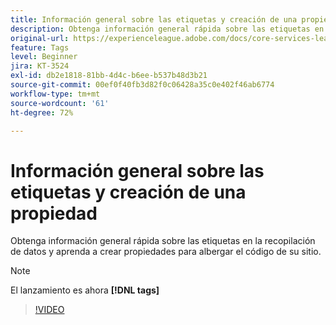 ```yaml
---
title: Información general sobre las etiquetas y creación de una propiedad (anteriormente Launch)
description: Obtenga información general rápida sobre las etiquetas en la recopilación de datos y aprenda a crear propiedades para albergar el código de su sitio.
original-url: https://experienceleague.adobe.com/docs/core-services-learn/tutorials/launch-web/launch-overview-and-creating-properties.html
feature: Tags
level: Beginner
jira: KT-3524
exl-id: db2e1818-81bb-4d4c-b6ee-b537b48d3b21
source-git-commit: 00ef0f40fb3d82f0c06428a35c0e402f46ab6774
workflow-type: tm+mt
source-wordcount: '61'
ht-degree: 72%

---
```


# Información general sobre las etiquetas y creación de una propiedad

Obtenga información general rápida sobre las etiquetas en la recopilación de datos y aprenda a crear propiedades para albergar el código de su sitio.

>[!NOTE]
>
> El lanzamiento es ahora **[!DNL tags]**

>[!VIDEO](https://video.tv.adobe.com/v/28727/?learn=on)
